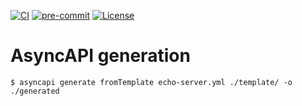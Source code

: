 [![CI](https://github.com/Romanow/asyncapi-generation/actions/workflows/build.yml/badge.svg?branch=master)](https://github.com/Romanow/asyncapi-generation/actions/workflows/build.yml)
[![pre-commit](https://img.shields.io/badge/pre--commit-enabled-brightgreen?logo=pre-commit)](https://github.com/pre-commit/pre-commit)
[![License](https://img.shields.io/github/license/Romanow/asyncapi-generation)](https://github.com/Romanow/asyncapi-generation/blob/main/LICENSE)

# AsyncAPI generation

```shell
$ asyncapi generate fromTemplate echo-server.yml ./template/ -o ./generated
```
